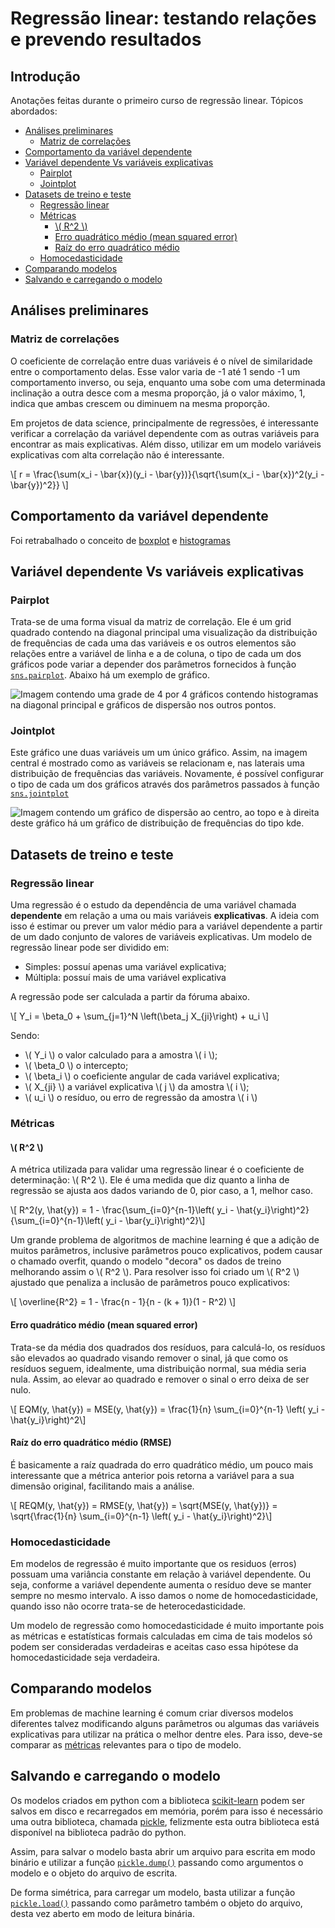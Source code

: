 # Regressão linear: testando relações e prevendo resultados

## Introdução

 Anotações feitas durante o primeiro curso de regressão linear. Tópicos abordados:

- [Análises preliminares](./curso-3.md#análises-preliminares)
    - [Matriz de correlações](./curso-3.md#matriz-de-correlações)
- [Comportamento da variável dependente](./curso-3.md#comportamento-da-variável-dependente)
- [Variável dependente Vs variáveis explicativas](./curso-3.md#variável-dependente-vs-variáveis-explicativas)
    - [Pairplot](./curso-3.md#pairplot)
    - [Jointplot](./curso-3.md#jointplot)
- [Datasets de treino e teste](./curso-3.md#datasets-de-treino-e-teste)
    - [Regressão linear](./curso-3.md#regressão-linear)
    - [Métricas](./curso-3.md#métricas)
        - [\\( R^2 \\)](./curso-3.md#r2)
        - [Erro quadrático médio (mean squared error)](./curso-3.md#erro-quadrático-médio-mean-squared-error)
        - [Raíz do erro quadrático médio](./curso-3.md#raíz-do-erro-quadrático-médio-rmse)
    - [Homocedasticidade](./curso-3.md#homocedasticidade)
- [Comparando modelos](./curso-3.md#comparando-modelos)
- [Salvando e carregando o modelo](./curso-3.md#salvando-e-carregando-o-modelo)

## Análises preliminares

### Matriz de correlações

O coeficiente de correlação entre duas variáveis é o nível de similaridade entre o comportamento delas. Esse valor varia de -1 até 1 sendo -1 um comportamento inverso, ou seja, enquanto uma sobe com uma determinada inclinação a outra desce com a mesma proporção, já o valor máximo, 1, indica que ambas crescem ou diminuem na mesma proporção.

Em projetos de data science, principalmente de regressões, é interessante verificar a correlação da variável dependente com as outras variáveis para encontrar as mais explicativas. Além disso, utilizar em um modelo variáveis explicativas com alta correlação não é interessante.

\\[ r = \frac{\sum(x_i - \bar{x})(y_i - \bar{y})}{\sqrt{\sum(x_i - \bar{x})^2(y_i - \bar{y})^2}} \\]

## Comportamento da variável dependente

Foi retrabalhado o conceito de [boxplot](./curso-1.md#quartis-e-boxplot) e [histogramas](./curso-1.md#histogramas)

## Variável dependente Vs variáveis explicativas

### Pairplot

Trata-se de uma forma visual da matriz de correlação. Ele é um grid quadrado contendo na diagonal principal uma visualização da distribuição de frequências de cada uma das variáveis e os outros elementos são relações entre a variável de linha e a de coluna, o tipo de cada um dos gráficos pode variar a depender dos parâmetros fornecidos à função [`sns.pairplot`](https://seaborn.pydata.org/generated/seaborn.pairplot.html). Abaixo há um exemplo de gráfico.

![Imagem contendo uma grade de 4 por 4 gráficos contendo histogramas na diagonal principal e gráficos de dispersão nos outros pontos.](./assets/curso-3/pairplot.png)

### Jointplot

Este gráfico une duas variáveis um um único gráfico. Assim, na imagem central é mostrado como as variáveis se relacionam e, nas laterais uma distribuição de frequências das variáveis. Novamente, é possível configurar o tipo de cada um dos gráficos através dos parâmetros passados à função [`sns.jointplot`](https://seaborn.pydata.org/generated/seaborn.jointplot.html)

![Imagem contendo um gráfico de dispersão ao centro, ao topo e à direita deste gráfico há um gráfico de distribuição de frequências do tipo kde.](./assets/curso-3/jointplot.png)

## Datasets de treino e teste

### Regressão linear

Uma regressão é o estudo da dependência de uma variável chamada __dependente__ em relação a uma ou mais variáveis __explicativas__. A ideia com isso é estimar ou prever um valor médio para a variável dependente a partir de um dado conjunto de valores de variáveis explicativas. Um modelo de regressão linear pode ser dividido em:

- Simples: possuí apenas uma variável explicativa;
- Múltipla: possuí mais de uma variável explicativa

A regressão pode ser calculada a partir da fóruma abaixo.

\\[ Y_i = \\beta_0 + \sum_{j=1}^N \left(\\beta_j X_{ji}\right) + u_i \\]

Sendo:

- \\( Y_i \\) o valor calculado para a amostra \\( i \\);
- \\( \\beta_0 \\) o intercepto;
- \\( \\beta_i \\) o coeficiente angular de cada variável explicativa;
- \\( X_{ji} \\) a variável explicativa \\( j \\) da amostra \\( i \\);
- \\( u_i \\) o resíduo, ou erro de regressão da amostra \\( i \\)

### Métricas

#### \\( R^2 \\)

A métrica utilizada para validar uma regressão linear é o coeficiente de determinação: \\( R^2 \\). Ele é uma medida que diz quanto a linha de regressão se ajusta aos dados variando de 0, pior caso, a 1, melhor caso.

\\[ R^2(y, \hat{y}) =  1 - \frac{\sum_{i=0}^{n-1}\left( y_i - \hat{y_i}\right)^2}{\sum_{i=0}^{n-1}\left( y_i - \bar{y_i}\right)^2}\\]

Um grande problema de algoritmos de machine learning é que a adição de muitos parâmetros, inclusive parâmetros pouco explicativos, podem causar o chamado overfit, quando o modelo "decora" os dados de treino melhorando assim o \\( R^2 \\). Para resolver isso foi criado um \\( R^2 \\) ajustado que penaliza a inclusão de parâmetros pouco explicativos:

\\[ \overline{R^2} = 1 - \frac{n - 1}{n - (k + 1)}(1 - R^2) \\]

#### Erro quadrático médio (mean squared error)

Trata-se da média dos quadrados dos resíduos, para calculá-lo, os resíduos são elevados ao quadrado visando remover o sinal, já que como os resíduos seguem, idealmente, uma distribuição normal, sua média seria nula. Assim, ao elevar ao quadrado e remover o sinal o erro deixa de ser nulo.

\\[  EQM(y, \hat{y}) = MSE(y, \hat{y}) = \frac{1}{n} \sum_{i=0}^{n-1} \left( y_i - \hat{y_i}\right)^2\\]

#### Raíz do erro quadrático médio (RMSE)

É basicamente a raíz quadrada do erro quadrático médio, um pouco mais interessante que a métrica anterior pois retorna a variável para a sua dimensão original, facilitando mais a análise.

\\[ REQM(y, \hat{y}) = RMSE(y, \hat{y}) = \sqrt{MSE(y, \hat{y})} = \sqrt{\frac{1}{n} \sum_{i=0}^{n-1} \left( y_i - \hat{y_i}\right)^2}\\]

### Homocedasticidade

Em modelos de regressão é muito importante que os residuos (erros) possuam uma variância constante em relação à variável dependente. Ou seja, conforme a variável dependente aumenta o resíduo deve se manter sempre no mesmo intervalo. A isso damos o nome de homocedasticidade, quando isso não ocorre trata-se de heterocedasticidade.

Um modelo de regressão como homocedasticidade é muito importante pois as métricas e estatísticas formais calculadas em cima de tais modelos só podem ser consideradas verdadeiras e aceitas caso essa hipótese da homocedasticidade seja verdadeira.

## Comparando modelos

Em problemas de machine learning é comum criar diversos modelos diferentes talvez modificando alguns parâmetros ou algumas das variáveis explicativas para utilizar na prática o melhor dentre eles. Para isso, deve-se comparar as [métricas](./curso-3.md#métricas) relevantes para o tipo de modelo.

## Salvando e carregando o modelo

Os modelos criados em python com a biblioteca [scikit-learn](https://scikit-learn.org/stable/) podem ser salvos em disco e recarregados em memória, porém para isso é necessário uma outra biblioteca, chamada [pickle](https://docs.python.org/3/library/pickle.html), felizmente esta outra biblioteca está disponível na biblioteca padrão do python.

Assim, para salvar o modelo basta abrir um arquivo para escrita em modo binário e utilizar a função [`pickle.dump()`](https://docs.python.org/3/library/pickle.html#pickle.dump) passando como argumentos o modelo e o objeto do arquivo de escrita.

De forma simétrica, para carregar um modelo, basta utilizar a função [`pickle.load()`](https://docs.python.org/3/library/pickle.html#pickle.load) passando como parâmetro também o objeto do arquivo, desta vez aberto em modo de leitura binária.
